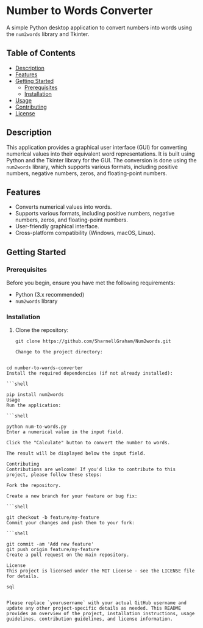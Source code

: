 # Number to Words Converter

A simple Python desktop application to convert numbers into words using the `num2words` library and Tkinter.

## Table of Contents

- [Description](#description)
- [Features](#features)
- [Getting Started](#getting-started)
  - [Prerequisites](#prerequisites)
  - [Installation](#installation)
- [Usage](#usage)
- [Contributing](#contributing)
- [License](#license)

## Description

This application provides a graphical user interface (GUI) for converting numerical values into their equivalent word representations. It is built using Python and the Tkinter library for the GUI. The conversion is done using the `num2words` library, which supports various formats, including positive numbers, negative numbers, zeros, and floating-point numbers.

## Features

- Converts numerical values into words.
- Supports various formats, including positive numbers, negative numbers, zeros, and floating-point numbers.
- User-friendly graphical interface.
- Cross-platform compatibility (Windows, macOS, Linux).

## Getting Started

### Prerequisites

Before you begin, ensure you have met the following requirements:

- Python (3.x recommended)
- `num2words` library

### Installation

1. Clone the repository:

   ```shell
   git clone https://github.com/SharnellGraham/Num2words.git

   Change to the project directory:

```shell

cd number-to-words-converter
Install the required dependencies (if not already installed):

```shell

pip install num2words
Usage
Run the application:

```shell

python num-to-words.py
Enter a numerical value in the input field.

Click the "Calculate" button to convert the number to words.

The result will be displayed below the input field.

Contributing
Contributions are welcome! If you'd like to contribute to this project, please follow these steps:

Fork the repository.

Create a new branch for your feature or bug fix:

```shell

git checkout -b feature/my-feature
Commit your changes and push them to your fork:

```shell

git commit -am 'Add new feature'
git push origin feature/my-feature
Create a pull request on the main repository.

License
This project is licensed under the MIT License - see the LICENSE file for details.

sql


Please replace `yourusername` with your actual GitHub username and update any other project-specific details as needed. This README provides an overview of the project, installation instructions, usage guidelines, contribution guidelines, and license information.



``````
